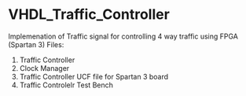 # VHDL_Traffic_Controller
Implemenation of Traffic signal for controlling 4 way traffic using FPGA (Spartan 3) 
Files: 
1. Traffic Controller  
2. Clock Manager  
3. Traffic Controller UCF file for Spartan 3 board
4. Traffic Controlelr Test Bench 
